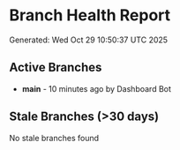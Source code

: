 # Branch Health Report
Generated: Wed Oct 29 10:50:37 UTC 2025

## Active Branches
- **main** - 10 minutes ago by Dashboard Bot

## Stale Branches (>30 days)
No stale branches found
